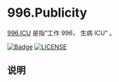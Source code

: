 # 996.Publicity

[996.ICU](https://github.com/996icu/996.ICU) 是指“工作 996， 生病 ICU” 。

[![Badge](https://img.shields.io/badge/link-996.icu-%23FF4D5B.svg?style=flat-square)](https://996.icu/#/zh_CN)
[![LICENSE](https://img.shields.io/badge/license-Anti%20996-blue.svg?style=flat-square)](https://github.com/996icu/996.ICU/blob/master/LICENSE)

## 说明


